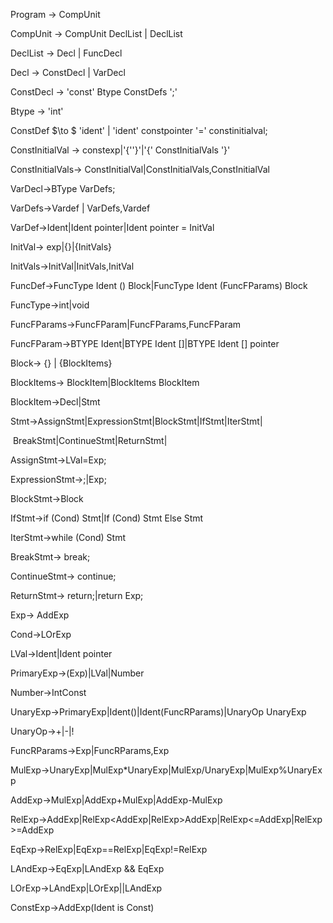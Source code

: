 Program $\to$ CompUnit

CompUnit $\to$ CompUnit DeclList | DeclList

DeclList $\to$ Decl | FuncDecl

Decl $\to$ ConstDecl | VarDecl

ConstDecl $\to$ 'const' Btype ConstDefs ';'

Btype $\to$ 'int'

ConstDef $\to $ 'ident' | 'ident' constpointer '=' constinitialval;

ConstInitialVal $\to$ constexp|'{''}'|'{' ConstInitialVals '}'

ConstInitialVals$\to$ ConstInitialVal|ConstInitialVals,ConstInitialVal

VarDecl$\to$BType VarDefs;

VarDefs$\to$Vardef | VarDefs,Vardef

VarDef$\to$Ident|Ident pointer|Ident pointer = InitVal

InitVal$\to$ exp|{}|{InitVals}

InitVals$\to$InitVal|InitVals,InitVal

FuncDef$\to$FuncType Ident () Block|FuncType Ident (FuncFParams) Block

FuncType$\to$int|void

FuncFParams$\to$FuncFParam|FuncFParams,FuncFParam

FuncFParam$\to$BTYPE Ident|BTYPE Ident []|BTYPE Ident [] pointer

Block$\to$ {} | {BlockItems}

BlockItems$\to$ BlockItem|BlockItems BlockItem

BlockItem$\to$Decl|Stmt

Stmt$\to$AssignStmt|ExpressionStmt|BlockStmt|IfStmt|IterStmt|

​			BreakStmt|ContinueStmt|ReturnStmt|

AssignStmt$\to$LVal=Exp;

ExpressionStmt$\to$;|Exp;

BlockStmt$\to$Block

IfStmt$\to$if (Cond) Stmt|If (Cond) Stmt Else Stmt

IterStmt$\to$while (Cond) Stmt

BreakStmt$\to$ break;

ContinueStmt$\to$ continue;

ReturnStmt$\to$ return;|return Exp;

Exp$\to$ AddExp

Cond$\to$LOrExp

LVal$\to$Ident|Ident pointer

PrimaryExp$\to$(Exp)|LVal|Number

Number$\to$IntConst

UnaryExp$\to$PrimaryExp|Ident()|Ident(FuncRParams)|UnaryOp UnaryExp

UnaryOp$\to$+|-|!

FuncRParams$\to$Exp|FuncRParams,Exp

MulExp$\to$UnaryExp|MulExp\*UnaryExp|MulExp/UnaryExp|MulExp%UnaryExp

AddExp$\to$MulExp|AddExp+MulExp|AddExp-MulExp

RelExp$\to$AddExp|RelExp<AddExp|RelExp>AddExp|RelExp<=AddExp|RelExp>=AddExp

EqExp$\to$RelExp|EqExp==RelExp|EqExp!=RelExp

LAndExp$\to$EqExp|LAndExp && EqExp

LOrExp$\to$LAndExp|LOrExp||LAndExp

ConstExp$\to$AddExp(Ident is Const)